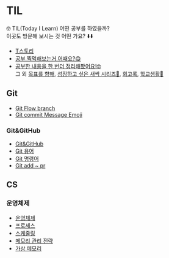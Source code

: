 # TIL
 🤓 TIL(Today I Learn) 어떤 공부를 하였을까?  
 이곳도 방문해 보시는 것 어떤 가요? ⬇️⬇️
 - [T스토리](https://hea97.tistory.com/)
 - [공부 찍먹해보는거 어때요?😋](https://hea97.tistory.com/category/TIL/%F0%9F%A4%A4%20%7C%20%EC%B0%8D%EB%A8%B9%ED%95%98%EA%B8%B0)
 - [공부한 내용을 한 번더 정리해봤어요!🤓](https://hea97.tistory.com/category/TIL)    
  그 외 [목표를 향해](https://hea97.tistory.com/category/%EB%AA%A9%ED%91%9C%EB%A5%BC%20%ED%96%A5%ED%95%B4%7E%21), [성장하고 싶은 새싹 시리즈🌱](https://hea97.tistory.com/category/%EC%84%B1%EC%9E%A5%ED%95%98%EA%B3%A0%20%EC%8B%B6%EC%9D%80%20%EC%83%88%EC%8B%B9%F0%9F%8C%B1), [회고록](https://hea97.tistory.com/category/%ED%9A%8C%EA%B3%A0%EB%A1%9D), [학교생활🏫](https://hea97.tistory.com/category/%F0%9F%8F%AB%ED%95%99%EA%B5%90%20%EC%83%9D%ED%99%9C)

## Git
- [Git Flow branch](https://github.com/hea97/TIL/blob/main/Git/Git%20Flow%20branch.md)  
- [Git commit Message Emoji](https://github.com/hea97/TIL/blob/main/Git/Git%20commit%20Message%20Emoji.md)  
### Git&GitHub
- [Git&GitHub](https://github.com/hea97/TIL/blob/main/Git/Git%20commit%20Message%20Emoji.md)  
- [Git 용어](https://github.com/hea97/TIL/blob/main/Git/Git%26GitHub/Git%20%EC%9A%A9%EC%96%B4.md)  
- [Git 명령어](https://github.com/hea97/TIL/blob/main/Git/Git%26GitHub/Git%20%EB%AA%85%EB%A0%B9%EC%96%B4.md)  
- [Git add ~ pr](https://github.com/hea97/TIL/blob/main/Git/Git%26GitHub/Git%20add%20~%20pr.md)  
## CS
### 운영체제
- [운영체제](https://github.com/hea97/TIL/blob/main/CS/%EC%9A%B4%EC%98%81%EC%B2%B4%EC%A0%9C/%EC%9A%B4%EC%98%81%EC%B2%B4%EC%A0%9C.md)
- [프로세스](https://github.com/hea97/TIL/blob/main/CS/%EC%9A%B4%EC%98%81%EC%B2%B4%EC%A0%9C/%ED%94%84%EB%A1%9C%EC%84%B8%EC%8A%A4.md)
- [스케줄링](https://github.com/hea97/TIL/blob/main/CS/%EC%9A%B4%EC%98%81%EC%B2%B4%EC%A0%9C/%EC%8A%A4%EC%BC%80%EC%A4%84%EB%A7%81.md)
- [메모리 관리 전략](https://github.com/hea97/TIL/blob/main/CS/%EC%9A%B4%EC%98%81%EC%B2%B4%EC%A0%9C/%EB%A9%94%EB%AA%A8%EB%A6%AC%20%EA%B4%80%EB%A6%AC%20%EC%A0%84%EB%9E%B5.md)
- [가상 메모리](https://github.com/hea97/TIL/blob/main/CS/%EC%9A%B4%EC%98%81%EC%B2%B4%EC%A0%9C/%EA%B0%80%EC%83%81%20%EB%A9%94%EB%AA%A8%EB%A6%AC.md)